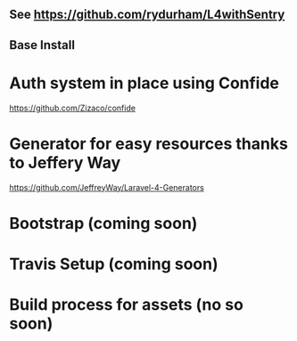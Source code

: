 See https://github.com/rydurham/L4withSentry
----

## Base Install

# Auth system in place using Confide

https://github.com/Zizaco/confide

# Generator for easy resources thanks to Jeffery Way

https://github.com/JeffreyWay/Laravel-4-Generators

# Bootstrap (coming soon)

# Travis Setup (coming soon)

# Build process for assets (no so soon)
